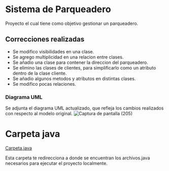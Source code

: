 # Sistema de Parqueadero
Proyecto el cual tiene como objetivo gestionar un parqueadero.
## Correcciones realizadas
- Se modifico visibilidades en una clase.
- Se agrego multiplicidad en una relacion entre clases.
- Se añadio una clase para contener la direccion del parqueadero.
- Se elimino las clases de clientes, para simplificarlo como un atributo dentro de la clase cliente.
- Se añadio algunos metodos y atributos en distintas clases.
- Se modifico pocas relaciones.

### Diagrama UML
Se adjunta el diagrama UML actualizado, que refleja los cambios realizados con respecto al modelo original.
![Captura de pantalla (205)](https://github.com/user-attachments/assets/25380b82-6f72-467d-b48f-7e2bc37bc06a)

# Carpeta java
[Carpeta.java](https://github.com/IsraelSRodriguezT/SistemaParqueadero/tree/main/SistemaParqueadero/src)

Esta carpeta te redirecciona a donde se encuentran los archivos.java necesarios para ejecutar el proyecto localmente.




